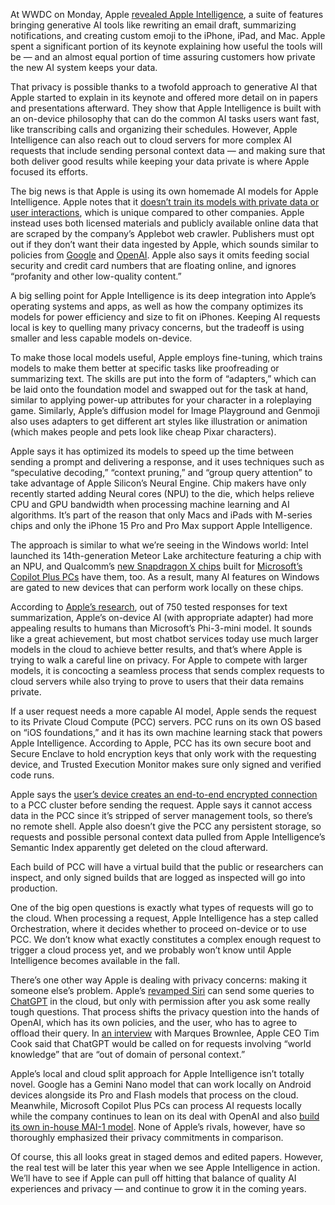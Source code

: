 At WWDC on Monday, Apple [revealed Apple Intelligence](/2024/6/10/24175405/wwdc-apple-ai-news-features-ios-18-macos-15-iphone-ipad-mac), a suite of features bringing generative AI tools like rewriting an email draft, summarizing notifications, and creating custom emoji to the iPhone, iPad, and Mac. Apple spent a significant portion of its keynote explaining how useful the tools will be — and an almost equal portion of time assuring customers how private the new AI system keeps your data.

That privacy is possible thanks to a twofold approach to generative AI that Apple started to explain in its keynote and offered more detail on in papers and presentations afterward. They show that Apple Intelligence is built with an on-device philosophy that can do the common AI tasks users want fast, like transcribing calls and organizing their schedules. However, Apple Intelligence can also reach out to cloud servers for more complex AI requests that include sending personal context data — and making sure that both deliver good results while keeping your data private is where Apple focused its efforts.

The big news is that Apple is using its own homemade AI models for Apple Intelligence. Apple notes that it [doesn’t train its models with private data or user interactions](https://machinelearning.apple.com/research/introducing-apple-foundation-models#:~:text=We%20do%20not%20use%20our%20users%27%20private%20personal%20data%20or%20user%20interactions%20when%20training%20our%20foundation%20models.), which is unique compared to other companies. Apple instead uses both licensed materials and publicly available online data that are scraped by the company’s Applebot web crawler. Publishers must opt out if they don’t want their data ingested by Apple, which sounds similar to policies from [Google](/2023/9/28/23894779/google-ai-extended-training-data-toggle-bard-vertex) and [OpenAI](/2023/8/7/23823046/openai-data-scrape-block-ai). Apple also says it omits feeding social security and credit card numbers that are floating online, and ignores “profanity and other low-quality content.”

A big selling point for Apple Intelligence is its deep integration into Apple’s operating systems and apps, as well as how the company optimizes its models for power efficiency and size to fit on iPhones. Keeping AI requests local is key to quelling many privacy concerns, but the tradeoff is using smaller and less capable models on-device.

To make those local models useful, Apple employs fine-tuning, which trains models to make them better at specific tasks like proofreading or summarizing text. The skills are put into the form of “adapters,” which can be laid onto the foundation model and swapped out for the task at hand, similar to applying power-up attributes for your character in a roleplaying game. Similarly, Apple’s diffusion model for Image Playground and Genmoji also uses adapters to get different art styles like illustration or animation (which makes people and pets look like cheap Pixar characters).

Apple says it has optimized its models to speed up the time between sending a prompt and delivering a response, and it uses techniques such as “speculative decoding,” “context pruning,” and “group query attention” to take advantage of Apple Silicon’s Neural Engine. Chip makers have only recently started adding Neural cores (NPU) to the die, which helps relieve CPU and GPU bandwidth when processing machine learning and AI algorithms. It’s part of the reason that only Macs and iPads with M-series chips and only the iPhone 15 Pro and Pro Max support Apple Intelligence.

The approach is similar to what we’re seeing in the Windows world: Intel launched its 14th-generation Meteor Lake architecture featuring a chip with an NPU, and Qualcomm’s [new Snapdragon X chips](/2024/4/24/24138768/qualcomm-snapdragon-x-plus-elite-processors) built for [Microsoft’s Copilot Plus PCs](/2024/5/20/24160486/microsoft-copilot-plus-ai-arm-chips-pc-surface-event) have them, too. As a result, many AI features on Windows are gated to new devices that can perform work locally on these chips.

According to [Apple’s research](https://machinelearning.apple.com/research/introducing-apple-foundation-models), out of 750 tested responses for text summarization, Apple’s on-device AI (with appropriate adapter) had more appealing results to humans than Microsoft’s Phi-3-mini model. It sounds like a great achievement, but most chatbot services today use much larger models in the cloud to achieve better results, and that’s where Apple is trying to walk a careful line on privacy. For Apple to compete with larger models, it is concocting a seamless process that sends complex requests to cloud servers while also trying to prove to users that their data remains private.

If a user request needs a more capable AI model, Apple sends the request to its Private Cloud Compute (PCC) servers. PCC runs on its own OS based on “iOS foundations,” and it has its own machine learning stack that powers Apple Intelligence. According to Apple, PCC has its own secure boot and Secure Enclave to hold encryption keys that only work with the requesting device, and Trusted Execution Monitor makes sure only signed and verified code runs.

Apple says the [user’s device creates an end-to-end encrypted connection](https://security.apple.com/blog/private-cloud-compute/#:~:text=This%20provides%20end%2Dto%2Dend%20encryption%20from%20the%20user%E2%80%99s%20device%20to%20the%20validated%20PCC%20nodes) to a PCC cluster before sending the request. Apple says it cannot access data in the PCC since it’s stripped of server management tools, so there’s no remote shell. Apple also doesn’t give the PCC any persistent storage, so requests and possible personal context data pulled from Apple Intelligence’s Semantic Index apparently get deleted on the cloud afterward.

Each build of PCC will have a virtual build that the public or researchers can inspect, and only signed builds that are logged as inspected will go into production.

One of the big open questions is exactly what types of requests will go to the cloud. When processing a request, Apple Intelligence has a step called Orchestration, where it decides whether to proceed on-device or to use PCC. We don’t know what exactly constitutes a complex enough request to trigger a cloud process yet, and we probably won’t know until Apple Intelligence becomes available in the fall.

There’s one other way Apple is dealing with privacy concerns: making it someone else’s problem. Apple’s [revamped Siri](/2024/6/10/24171936/apple-siri-ai-update-ios18-features-wwdc) can send some queries to [ChatGPT](/2024/6/10/24174786/apple-openai-partnership-chatgpt-wwdc) in the cloud, but only with permission after you ask some really tough questions. That process shifts the privacy question into the hands of OpenAI, which has its own policies, and the user, who has to agree to offload their query. In [an interview](https://go.skimresources.com/?id=1025X1701640&xs=1&url=https%3A%2F%2Fwww.youtube.com%2Fwatch%3Fv%3DpMX2cQdPubk) with Marques Brownlee, Apple CEO Tim Cook said that ChatGPT would be called on for requests involving “world knowledge” that are “out of domain of personal context.”

Apple’s local and cloud split approach for Apple Intelligence isn’t totally novel. Google has a Gemini Nano model that can work locally on Android devices alongside its Pro and Flash models that process on the cloud. Meanwhile, Microsoft Copilot Plus PCs can process AI requests locally while the company continues to lean on its deal with OpenAI and also [build its own in-house MAI-1 model](/2024/5/6/24150449/microsoft-is-building-a-large-ai-model-that-could-rival-openai). None of Apple’s rivals, however, have so thoroughly emphasized their privacy commitments in comparison.

Of course, this all looks great in staged demos and edited papers. However, the real test will be later this year when we see Apple Intelligence in action. We’ll have to see if Apple can pull off hitting that balance of quality AI experiences and privacy — and continue to grow it in the coming years.
